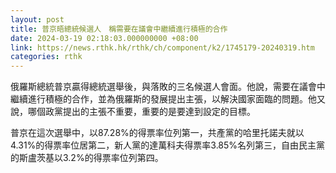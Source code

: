 ```yaml
---
layout: post
title: 普京晤總統候選人　稱需要在議會中繼續進行積極的合作
date: 2024-03-19 02:18:03.000000000 +08:00
link: https://news.rthk.hk/rthk/ch/component/k2/1745179-20240319.htm
categories: rthk
---
```


俄羅斯總統普京贏得總統選舉後，與落敗的三名候選人會面。他說，需要在議會中繼續進行積極的合作，並為俄羅斯的發展提出主張，以解決國家面臨的問題。他又說，哪個政黨提出的主張不重要，重要的是要達到設定的目標。

普京在這次選舉中，以87.28%的得票率位列第一，共產黨的哈里托諾夫就以4.31%的得票率位居第二，新人黨的達萬科夫得票率3.85%名列第三，自由民主黨的斯盧茨基以3.2%的得票率位列第四。
